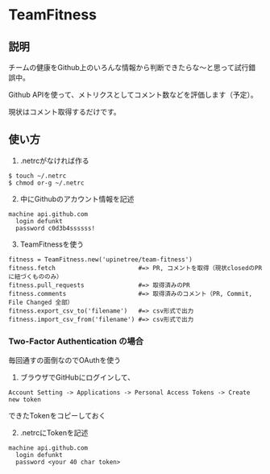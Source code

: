 # TeamFitness

## 説明

チームの健康をGithub上のいろんな情報から判断できたらな〜と思って試行錯誤中。

Github APIを使って、メトリクスとしてコメント数などを評価します（予定）。

現状はコメント取得するだけです。


## 使い方

1. .netrcがなければ作る

  ```
  $ touch ~/.netrc
  $ chmod or-g ~/.netrc
  ```

2. 中にGithubのアカウント情報を記述

  ```
  machine api.github.com
    login defunkt
    password c0d3b4ssssss!
  ```

3. TeamFitnessを使う

  ```
  fitness = TeamFitness.new('upinetree/team-fitness')
  fitness.fetch                       #=> PR, コメントを取得（現状closedのPRに紐づくもののみ）
  fitness.pull_requests               #=> 取得済みのPR
  fitness.comments                    #=> 取得済みのコメント（PR, Commit, File Changed 全部）
  fitness.export_csv_to('filename')   #=> csv形式で出力
  fitness.import_csv_from('filename') #=> csv形式で出力
  ```


### Two-Factor Authentication の場合

毎回通すの面倒なのでOAuthを使う

1. ブラウザでGitHubにログインして、

  `Account Setting -> Applications -> Personal Access Tokens -> Create new token`

  できたTokenをコピーしておく

2. .netrcにTokenを記述

  ```
  machine api.github.com
    login defunkt
    password <your 40 char token>
  ```

